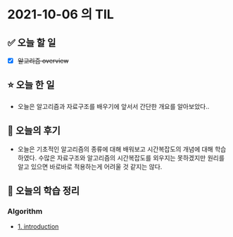 # 2021-10-06 의 TIL

## ✅ 오늘 할 일

- [x] ~~알고리즘 overview~~

## ⭐ 오늘 한 일

- 오늘은 알고리즘과 자료구조를 배우기에 앞서서 간단한 개요를 알아보았다..

## 💬 오늘의 후기

- 오늘은 기초적인 알고리즘의 종류에 대해 배워보고 시간복잡도의 개념에 대해 학습하였다. 수많은 자료구조와 알고리즘의 시간복잡도를 외우지는 못하겠지만 원리를 알고 있으면 바로바로 적용하는게 어려울 것 같지는 않다.

## 📕 오늘의 학습 정리

### Algorithm

- [1. introduction](https://github.com/ksy9926/zerobase-TIL/blob/master/Algorithm/1.%20introduction.md)
